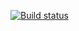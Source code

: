 [![Build status](https://ci.appveyor.com/api/projects/status/dxur11rb43ovvqt7?svg=true)](https://ci.appveyor.com/project/svetlanarykova/patterns-dz-2-3-1)